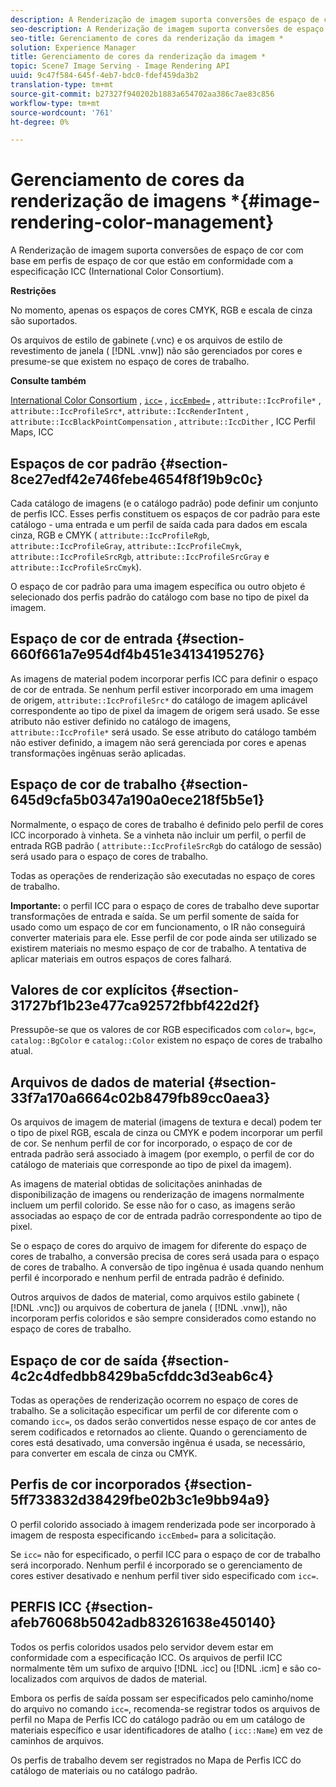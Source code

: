 ```yaml
---
description: A Renderização de imagem suporta conversões de espaço de cor com base em perfis de espaço de cor que estão em conformidade com a especificação ICC (International Color Consortium).
seo-description: A Renderização de imagem suporta conversões de espaço de cor com base em perfis de espaço de cor que estão em conformidade com a especificação ICC (International Color Consortium).
seo-title: Gerenciamento de cores da renderização da imagem *
solution: Experience Manager
title: Gerenciamento de cores da renderização da imagem *
topic: Scene7 Image Serving - Image Rendering API
uuid: 9c47f584-645f-4eb7-bdc0-fdef459da3b2
translation-type: tm+mt
source-git-commit: b27327f940202b1883a654702aa386c7ae83c856
workflow-type: tm+mt
source-wordcount: '761'
ht-degree: 0%

---
```



# Gerenciamento de cores da renderização de imagens *{#image-rendering-color-management}

A Renderização de imagem suporta conversões de espaço de cor com base em perfis de espaço de cor que estão em conformidade com a especificação ICC (International Color Consortium).

**Restrições**

No momento, apenas os espaços de cores CMYK, RGB e escala de cinza são suportados.

Os arquivos de estilo de gabinete (.vnc) e os arquivos de estilo de revestimento de janela ( [!DNL .vnw]) não são gerenciados por cores e presume-se que existem no espaço de cores de trabalho.

**Consulte também**

[International Color Consortium](http://www.color.org/index.xalter) ,  [ `icc=`](../../../../../ir-api/http-protocol/image-rendering-api-ref/c-ir-http-protocol-ref/c-ir-http-protocol-command-reference/r-ir-icc.md#reference-86a2fff3cef24982ad2063d977a16e06) ,  [ `iccEmbed=`](../../../../../ir-api/http-protocol/image-rendering-api-ref/c-ir-http-protocol-ref/c-ir-http-protocol-command-reference/r-ir-iccembed.md#reference-47a433138c7c4b29b9b29871b2491a7f) ,  `attribute::IccProfile*` ,  `attribute::IccProfileSrc*`,  `attribute::IccRenderIntent` ,  `attribute::IccBlackPointCompensation` ,  `attribute::IccDither` , ICC Perfil Maps, ICC

## Espaços de cor padrão {#section-8ce27edf42e746febe4654f8f19b9c0c}

Cada catálogo de imagens (e o catálogo padrão) pode definir um conjunto de perfis ICC. Esses perfis constituem os espaços de cor padrão para este catálogo - uma entrada e um perfil de saída cada para dados em escala cinza, RGB e CMYK ( `attribute::IccProfileRgb`, `attribute::IccProfileGray`, `attribute::IccProfileCmyk`, `attribute::IccProfileSrcRgb`, `attribute::IccProfileSrcGray` e `attribute::IccProfileSrcCmyk`).

O espaço de cor padrão para uma imagem específica ou outro objeto é selecionado dos perfis padrão do catálogo com base no tipo de pixel da imagem.

## Espaço de cor de entrada {#section-660f661a7e954df4b451e34134195276}

As imagens de material podem incorporar perfis ICC para definir o espaço de cor de entrada. Se nenhum perfil estiver incorporado em uma imagem de origem, `attribute::IccProfileSrc*` do catálogo de imagem aplicável correspondente ao tipo de pixel da imagem de origem será usado. Se esse atributo não estiver definido no catálogo de imagens, `attribute::IccProfile*` será usado. Se esse atributo do catálogo também não estiver definido, a imagem não será gerenciada por cores e apenas transformações ingênuas serão aplicadas.

## Espaço de cor de trabalho {#section-645d9cfa5b0347a190a0ece218f5b5e1}

Normalmente, o espaço de cores de trabalho é definido pelo perfil de cores ICC incorporado à vinheta. Se a vinheta não incluir um perfil, o perfil de entrada RGB padrão ( `attribute::IccProfileSrcRgb` do catálogo de sessão) será usado para o espaço de cores de trabalho.

Todas as operações de renderização são executadas no espaço de cores de trabalho.

**Importante:** o perfil ICC para o espaço de cores de trabalho deve suportar transformações de entrada e saída. Se um perfil somente de saída for usado como um espaço de cor em funcionamento, o IR não conseguirá converter materiais para ele. Esse perfil de cor pode ainda ser utilizado se existirem materiais no mesmo espaço de cor de trabalho. A tentativa de aplicar materiais em outros espaços de cores falhará.

## Valores de cor explícitos {#section-31727bf1b23e477ca92572fbbf422d2f}

Pressupõe-se que os valores de cor RGB especificados com `color=`, `bgc=`, `catalog::BgColor` e `catalog::Color` existem no espaço de cores de trabalho atual.

## Arquivos de dados de material {#section-33f7a170a6664c02b8479fb89cc0aea3}

Os arquivos de imagem de material (imagens de textura e decal) podem ter o tipo de pixel RGB, escala de cinza ou CMYK e podem incorporar um perfil de cor. Se nenhum perfil de cor for incorporado, o espaço de cor de entrada padrão será associado à imagem (por exemplo, o perfil de cor do catálogo de materiais que corresponde ao tipo de pixel da imagem).

As imagens de material obtidas de solicitações aninhadas de disponibilização de imagens ou renderização de imagens normalmente incluem um perfil colorido. Se esse não for o caso, as imagens serão associadas ao espaço de cor de entrada padrão correspondente ao tipo de pixel.

Se o espaço de cores do arquivo de imagem for diferente do espaço de cores de trabalho, a conversão precisa de cores será usada para o espaço de cores de trabalho. A conversão de tipo ingênua é usada quando nenhum perfil é incorporado e nenhum perfil de entrada padrão é definido.

Outros arquivos de dados de material, como arquivos estilo gabinete ( [!DNL .vnc]) ou arquivos de cobertura de janela ( [!DNL .vnw]), não incorporam perfis coloridos e são sempre considerados como estando no espaço de cores de trabalho.

## Espaço de cor de saída {#section-4c2c4dfedbb8429ba5cfddc3d3eab6c4}

Todas as operações de renderização ocorrem no espaço de cores de trabalho. Se a solicitação especificar um perfil de cor diferente com o comando `icc=`, os dados serão convertidos nesse espaço de cor antes de serem codificados e retornados ao cliente. Quando o gerenciamento de cores está desativado, uma conversão ingênua é usada, se necessário, para converter em escala de cinza ou CMYK.

## Perfis de cor incorporados {#section-5ff733832d38429fbe02b3c1e9bb94a9}

O perfil colorido associado à imagem renderizada pode ser incorporado à imagem de resposta especificando `iccEmbed=` para a solicitação.

Se `icc=` não for especificado, o perfil ICC para o espaço de cor de trabalho será incorporado. Nenhum perfil é incorporado se o gerenciamento de cores estiver desativado e nenhum perfil tiver sido especificado com `icc=`.

## PERFIS ICC {#section-afeb76068b5042adb83261638e450140}

Todos os perfis coloridos usados pelo servidor devem estar em conformidade com a especificação ICC. Os arquivos de perfil ICC normalmente têm um sufixo de arquivo [!DNL .icc] ou [!DNL .icm] e são co-localizados com arquivos de dados de material.

Embora os perfis de saída possam ser especificados pelo caminho/nome do arquivo no comando `icc=`, recomenda-se registrar todos os arquivos de perfil no Mapa de Perfis ICC do catálogo padrão ou em um catálogo de materiais específico e usar identificadores de atalho ( `icc::Name`) em vez de caminhos de arquivos.

Os perfis de trabalho devem ser registrados no Mapa de Perfis ICC do catálogo de materiais ou no catálogo padrão.
